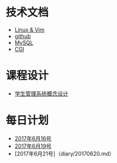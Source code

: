 # 技术文档
* [Linux & Vim](Lunix.md)
* [github](github.md)
* [MySQL](MySQL.md)
* [CGI](CGI.md)

#
# 课程设计
* [学生管理系统概念设计](Design/Stu.md)
#
# 每日计划
* [2017年6月16号](diary/20170616.md)
* [2017年6月19号](diary/20170619.md)
* [2017年6月21号]（diary/20170620.md）

